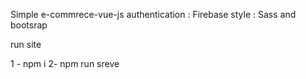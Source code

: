 Simple e-commrece-vue-js
authentication : Firebase style : Sass and bootsrap 


run site 

1 - npm i 
2- npm run sreve
